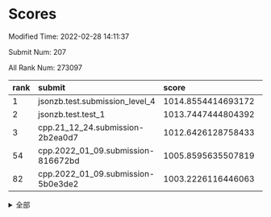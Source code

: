 # Scores

Modified Time: 2022-02-28 14:11:37

Submit Num: 207

All Rank Num: 273097

| rank |               submit               |       score        |       sigma        | pk_num |
| :--- | :--------------------------------- | :----------------- | :----------------- | :----- |
| 1    | jsonzb.test.submission_level_4     | 1014.8554414693172 | 0.8148334813672923 | 5279   |
| 2    | jsonzb.test.test_1                 | 1013.7447444804392 | 0.8131462101216612 | 5277   |
| 3    | cpp.21_12_24.submission-2b2ea0d7   | 1012.6426128758433 | 0.7973471004459739 | 5276   |
| 54   | cpp.2022_01_09.submission-816672bd | 1005.8595635507819 | 0.7310521455751599 | 5279   |
| 82   | cpp.2022_01_09.submission-5b0e3de2 | 1003.2226116446063 | 0.7137801593733182 | 5276   |


<details>
<summary>全部</summary>

| rank |                 submit                 |       score        |       sigma        | pk_num |
| :--- | :------------------------------------- | :----------------- | :----------------- | :----- |
| 1    | jsonzb.test.submission_level_4         | 1014.8554414693172 | 0.8148334813672923 | 5279   |
| 2    | jsonzb.test.test_1                     | 1013.7447444804392 | 0.8131462101216612 | 5277   |
| 3    | cpp.21_12_24.submission-2b2ea0d7       | 1012.6426128758433 | 0.7973471004459739 | 5276   |
| 4    | gobigger.level_3.submission_level_3_22 | 1011.8523882043902 | 0.7667504209616387 | 5284   |
| 5    | gobigger.level_3.submission_level_3_28 | 1011.334187424683  | 0.7452363457825124 | 5274   |
| 6    | gobigger.level_3.submission_level_3_33 | 1011.2130955101351 | 0.7795966527782152 | 5275   |
| 7    | gobigger.level_3.submission_level_3_17 | 1011.1342821270174 | 0.7816030417367371 | 5276   |
| 8    | gobigger.level_3.submission_level_3_40 | 1011.0241668706682 | 0.7602042447088985 | 5276   |
| 9    | gobigger.level_3.submission_level_3_19 | 1011.0124846835995 | 0.7695300336502976 | 5284   |
| 10   | gobigger.level_3.submission_level_3_0  | 1010.9280981994289 | 0.7614266148963543 | 5276   |
| 11   | gobigger.level_3.submission_level_3_42 | 1010.9263419501799 | 0.7519277921770645 | 5276   |
| 12   | gobigger.level_3.submission_level_3_39 | 1010.8892611914399 | 0.7465060918623494 | 5277   |
| 13   | gobigger.level_3.submission_level_3_5  | 1010.8317055644308 | 0.7717681519467261 | 5276   |
| 14   | gobigger.level_3.submission_level_3_29 | 1010.7997745354934 | 0.7411342329637338 | 5276   |
| 15   | gobigger.level_3.submission_level_3_25 | 1010.7841381596047 | 0.7727669132178768 | 5282   |
| 16   | gobigger.level_3.submission_level_3_15 | 1010.7708271366598 | 0.7683147824634562 | 5277   |
| 17   | gobigger.level_3.submission_level_3_23 | 1010.5793487090879 | 0.7764060223691119 | 5280   |
| 18   | gobigger.level_3.submission_level_3_37 | 1010.5690743907463 | 0.7634628543770996 | 5275   |
| 19   | gobigger.level_3.submission_level_3_46 | 1010.5682097826832 | 0.76970418125822   | 5277   |
| 20   | gobigger.level_3.submission_level_3_30 | 1010.5394133504216 | 0.7714076294466039 | 5273   |
| 21   | gobigger.level_3.submission_level_3_34 | 1010.4556540778958 | 0.7415687693684216 | 5279   |
| 22   | gobigger.level_3.submission_level_3_11 | 1010.4142561225074 | 0.7669470955795903 | 5276   |
| 23   | gobigger.level_3.submission_level_3_3  | 1010.3757204768875 | 0.7442242932252492 | 5276   |
| 24   | gobigger.level_3.submission_level_3_45 | 1010.314828720544  | 0.7552986403038123 | 5276   |
| 25   | gobigger.level_3.submission_level_3_31 | 1010.3008011638788 | 0.7785308815028597 | 5279   |
| 26   | gobigger.level_3.submission_level_3_36 | 1010.2970746167146 | 0.7840010223946052 | 5274   |
| 27   | gobigger.level_3.submission_level_3_8  | 1010.2688063538934 | 0.7789885010367815 | 5278   |
| 28   | gobigger.level_3.submission_level_3_24 | 1010.2312117221315 | 0.7455892629628228 | 5276   |
| 29   | gobigger.level_3.submission_level_3_4  | 1010.2152601355364 | 0.746540374343936  | 5281   |
| 30   | gobigger.level_3.submission_level_3_41 | 1009.9738816528541 | 0.7395028622800481 | 5281   |
| 31   | gobigger.level_3.submission_level_3_12 | 1009.9113241657384 | 0.7369285954655781 | 5273   |
| 32   | gobigger.level_3.submission_level_3_38 | 1009.8697091951517 | 0.7568177467944379 | 5285   |
| 33   | gobigger.level_3.submission_level_3_2  | 1009.8567186817203 | 0.762639449886839  | 5279   |
| 34   | gobigger.level_3.submission_level_3_14 | 1009.7455522739708 | 0.7529086528359201 | 5278   |
| 35   | gobigger.level_3.submission_level_3_26 | 1009.7411028572812 | 0.7449922540001634 | 5282   |
| 36   | gobigger.level_3.submission_level_3_20 | 1009.6714765469852 | 0.7610248423212069 | 5276   |
| 37   | gobigger.level_3.submission_level_3_44 | 1009.611041243048  | 0.7470030206766469 | 5273   |
| 38   | gobigger.level_3.submission_level_3_13 | 1009.583773089428  | 0.7606686605613077 | 5278   |
| 39   | gobigger.level_3.submission_level_3_16 | 1009.4803079066029 | 0.7460403852464038 | 5281   |
| 40   | gobigger.level_3.submission_level_3_1  | 1009.370461908851  | 0.7744679746939596 | 5283   |
| 41   | gobigger.level_3.submission_level_3_35 | 1009.3072534633285 | 0.7508000022010525 | 5279   |
| 42   | gobigger.level_3.submission_level_3_49 | 1009.2381922526811 | 0.7623878765586891 | 5281   |
| 43   | gobigger.level_3.submission_level_3_10 | 1009.194325686347  | 0.7267126295929515 | 5275   |
| 44   | gobigger.level_3.submission_level_3_48 | 1009.1560785465938 | 0.7525439070524527 | 5273   |
| 45   | gobigger.level_3.submission_level_3_18 | 1009.1171401607022 | 0.7738177268297208 | 5274   |
| 46   | gobigger.level_3.submission_level_3_43 | 1009.0475423932119 | 0.7543480810079815 | 5278   |
| 47   | gobigger.level_3.submission_level_3_9  | 1008.911199659541  | 0.7372383857572108 | 5278   |
| 48   | gobigger.level_3.submission_level_3_21 | 1008.8733598177115 | 0.749321546592365  | 5275   |
| 49   | gobigger.level_3.submission_level_3_47 | 1008.8516689713451 | 0.7717733144624525 | 5274   |
| 50   | gobigger.level_3.submission_level_3_6  | 1008.7582038554143 | 0.7404318643749612 | 5277   |
| 51   | gobigger.level_3.submission_level_3_32 | 1008.721492030172  | 0.7603857422507296 | 5274   |
| 52   | gobigger.level_3.submission_level_3_27 | 1008.5358902553238 | 0.7465727583002425 | 5277   |
| 53   | gobigger.level_3.submission_level_3_7  | 1008.1818745528184 | 0.7423463909529874 | 5275   |
| 54   | cpp.2022_01_09.submission-816672bd     | 1005.8595635507819 | 0.7310521455751599 | 5279   |
| 55   | gobigger.level_1.submission_level_1_47 | 1004.5307828532823 | 0.7181635704579604 | 5278   |
| 56   | gobigger.level_1.submission_level_1_35 | 1004.3662649373649 | 0.7233026974544436 | 5276   |
| 57   | gobigger.level_1.submission_level_1_43 | 1004.3587550902436 | 0.7236053429237773 | 5274   |
| 58   | gobigger.level_1.submission_level_1_33 | 1004.3475835266933 | 0.714173434448993  | 5276   |
| 59   | gobigger.level_1.submission_level_1_32 | 1004.3098197496183 | 0.7219092111971298 | 5277   |
| 60   | gobigger.level_1.submission_level_1_19 | 1004.2689099946799 | 0.7197720051281263 | 5280   |
| 61   | gobigger.level_1.submission_level_1_39 | 1004.2629958849302 | 0.7049875736971142 | 5279   |
| 62   | gobigger.level_1.submission_level_1_14 | 1004.2587299534474 | 0.7311679690472717 | 5284   |
| 63   | gobigger.level_1.submission_level_1_45 | 1004.2370415597726 | 0.7232227721565849 | 5276   |
| 64   | gobigger.level_1.submission_level_1_29 | 1004.1946497734696 | 0.7234178269726362 | 5281   |
| 65   | gobigger.level_1.submission_level_1_7  | 1004.1807927134857 | 0.7176027220919529 | 5273   |
| 66   | gobigger.level_1.submission_level_1_8  | 1004.1648929475595 | 0.7099537335721968 | 5276   |
| 67   | gobigger.level_1.submission_level_1_23 | 1004.1386081902401 | 0.721321368810494  | 5276   |
| 68   | gobigger.level_1.submission_level_1_17 | 1003.9036512727625 | 0.7248343676055868 | 5277   |
| 69   | gobigger.level_1.submission_level_1_49 | 1003.880378024805  | 0.7173778093579917 | 5274   |
| 70   | gobigger.level_1.submission_level_1_40 | 1003.8284814689271 | 0.7185175599236785 | 5276   |
| 71   | gobigger.level_1.submission_level_1_36 | 1003.8282609497343 | 0.7267482017167668 | 5279   |
| 72   | gobigger.level_1.submission_level_1_46 | 1003.766601467125  | 0.7228690712591296 | 5283   |
| 73   | gobigger.level_1.submission_level_1_10 | 1003.7065612546688 | 0.7200537290799904 | 5280   |
| 74   | gobigger.level_1.submission_level_1_31 | 1003.5734566132772 | 0.7196479561594539 | 5279   |
| 75   | gobigger.level_1.submission_level_1_37 | 1003.4550504913024 | 0.7285700506412663 | 5280   |
| 76   | gobigger.level_1.submission_level_1_38 | 1003.4340467851422 | 0.7101532014908998 | 5281   |
| 77   | gobigger.level_1.submission_level_1_25 | 1003.4225328265035 | 0.712911859546002  | 5278   |
| 78   | gobigger.level_1.submission_level_1_27 | 1003.3446547456263 | 0.7111992643987969 | 5274   |
| 79   | gobigger.level_1.submission_level_1_11 | 1003.3421457768186 | 0.7187935316399258 | 5275   |
| 80   | gobigger.level_1.submission_level_1_44 | 1003.3302250331866 | 0.7198190529936754 | 5278   |
| 81   | gobigger.level_1.submission_level_1_48 | 1003.2844658591487 | 0.7224466404026262 | 5278   |
| 82   | cpp.2022_01_09.submission-5b0e3de2     | 1003.2226116446063 | 0.7137801593733182 | 5276   |
| 83   | gobigger.level_1.submission_level_1_12 | 1003.2149796860142 | 0.7098967129546719 | 5274   |
| 84   | gobigger.level_1.submission_level_1_3  | 1003.1627462567526 | 0.7232348327573922 | 5278   |
| 85   | gobigger.level_1.submission_level_1_2  | 1003.1091765383103 | 0.712416377382939  | 5274   |
| 86   | gobigger.level_1.submission_level_1_6  | 1003.068685034342  | 0.7212626358935432 | 5275   |
| 87   | gobigger.level_1.submission_level_1_26 | 1002.9936785323367 | 0.714680541683725  | 5279   |
| 88   | gobigger.level_1.submission_level_1_24 | 1002.9384284865689 | 0.7104954203328601 | 5278   |
| 89   | gobigger.level_1.submission_level_1_0  | 1002.918644875606  | 0.7145226638262123 | 5273   |
| 90   | gobigger.level_1.submission_level_1_13 | 1002.9002286788568 | 0.7113551071138151 | 5281   |
| 91   | gobigger.level_1.submission_level_1_9  | 1002.8617743826595 | 0.7198643835602373 | 5274   |
| 92   | gobigger.level_1.submission_level_1_4  | 1002.7818159432195 | 0.7222014648099414 | 5281   |
| 93   | gobigger.level_1.submission_level_1_34 | 1002.7592385163358 | 0.707726338330804  | 5276   |
| 94   | gobigger.level_1.submission_level_1_42 | 1002.7196693090433 | 0.7241493461527857 | 5280   |
| 95   | gobigger.level_1.submission_level_1_41 | 1002.6673401521144 | 0.7153536308091561 | 5276   |
| 96   | gobigger.level_1.submission_level_1_18 | 1002.6623004968204 | 0.7179802379183419 | 5279   |
| 97   | gobigger.level_1.submission_level_1_20 | 1002.6021004449079 | 0.7289359296130935 | 5276   |
| 98   | gobigger.level_1.submission_level_1_5  | 1002.5898483245409 | 0.7168630541231892 | 5278   |
| 99   | gobigger.level_1.submission_level_1_22 | 1002.5663601476799 | 0.7246190993966551 | 5277   |
| 100  | gobigger.level_1.submission_level_1_15 | 1002.5594894679884 | 0.7231740628642055 | 5280   |
| 101  | gobigger.level_1.submission_level_1_1  | 1002.5354348570766 | 0.7187537521717685 | 5275   |
| 102  | gobigger.level_1.submission_level_1_30 | 1002.520261796469  | 0.708612970832933  | 5279   |
| 103  | gobigger.level_1.submission_level_1_21 | 1002.3686661994413 | 0.7346614025543653 | 5279   |
| 104  | gobigger.level_1.submission_level_1_28 | 1001.9282363551889 | 0.7141064577172794 | 5275   |
| 105  | gobigger.level_1.submission_level_1_16 | 1001.511701810759  | 0.7078299787351171 | 5278   |
| 106  | gobigger.random.submission_random_40   | 997.509427959954   | 0.712972844846943  | 5280   |
| 107  | gobigger.random.submission_random_5    | 997.1468446648801  | 0.7081253184058428 | 5279   |
| 108  | gobigger.random.submission_random_45   | 997.1265203518291  | 0.7139517669045283 | 5277   |
| 109  | gobigger.random.submission_random_15   | 997.0064101258142  | 0.7166975430541827 | 5278   |
| 110  | gobigger.random.submission_random_20   | 996.8583477669758  | 0.713747848957909  | 5277   |
| 111  | gobigger.random.submission_random_24   | 996.8485780740497  | 0.7059656378722224 | 5280   |
| 112  | gobigger.random.submission_random_22   | 996.7645917881187  | 0.7080922359350378 | 5273   |
| 113  | gobigger.random.submission_random_27   | 996.7046315792721  | 0.7046892314323991 | 5275   |
| 114  | gobigger.random.submission_random_2    | 996.6059768356097  | 0.7119733672146125 | 5271   |
| 115  | gobigger.random.submission_random_36   | 996.5666944073188  | 0.728139992360952  | 5278   |
| 116  | gobigger.random.submission_random_32   | 996.4459604761086  | 0.7179893154695934 | 5277   |
| 117  | gobigger.random.submission_random_16   | 996.4442450582636  | 0.7160916147618556 | 5277   |
| 118  | gobigger.random.submission_random_25   | 996.4380342571515  | 0.7106501794400613 | 5281   |
| 119  | gobigger.random.submission_random_49   | 996.4207418761879  | 0.7008309311957497 | 5280   |
| 120  | gobigger.random.submission_random_21   | 996.3993033999141  | 0.7017139466049425 | 5282   |
| 121  | gobigger.random.submission_random_42   | 996.3372436565968  | 0.7006602682034344 | 5274   |
| 122  | gobigger.random.submission_random_18   | 996.305189010873   | 0.7058730963051496 | 5277   |
| 123  | gobigger.random.submission_random_10   | 996.2638176578722  | 0.704628287924226  | 5282   |
| 124  | gobigger.random.submission_random_8    | 996.240632015642   | 0.7238060208590417 | 5268   |
| 125  | gobigger.random.submission_random_1    | 996.2331056348052  | 0.7073057500164593 | 5276   |
| 126  | gobigger.random.submission_random_26   | 996.2139890327378  | 0.7105183563653746 | 5278   |
| 127  | gobigger.random.submission_random_41   | 996.1954638000735  | 0.7134603539991611 | 5280   |
| 128  | gobigger.random.submission_random_12   | 996.1214586143955  | 0.7254406584959652 | 5278   |
| 129  | gobigger.random.submission_random_35   | 996.1129823594949  | 0.7021950252193777 | 5273   |
| 130  | gobigger.random.submission_random_23   | 995.9718557222118  | 0.7036273183697652 | 5278   |
| 131  | gobigger.random.submission_random_9    | 995.9538207103881  | 0.6924495273317645 | 5278   |
| 132  | gobigger.random.submission_random_28   | 995.9089623460578  | 0.7216893631797052 | 5274   |
| 133  | gobigger.random.submission_random_37   | 995.9026446944537  | 0.7040006317437212 | 5282   |
| 134  | gobigger.random.submission_random_17   | 995.8893743314138  | 0.7295024096181882 | 5277   |
| 135  | gobigger.random.submission_random_38   | 995.7626758802697  | 0.7090123233270019 | 5283   |
| 136  | gobigger.random.submission_random_31   | 995.7618114509785  | 0.7264072765639431 | 5278   |
| 137  | gobigger.random.submission_random_43   | 995.7309889479728  | 0.7085416411123135 | 5273   |
| 138  | gobigger.random.submission_random_29   | 995.6661633915847  | 0.7316474923809405 | 5282   |
| 139  | gobigger.random.submission_random_46   | 995.6414272703502  | 0.6995010838900776 | 5277   |
| 140  | gobigger.random.submission_random_48   | 995.6365813739575  | 0.7049509437702985 | 5274   |
| 141  | gobigger.random.submission_random_0    | 995.6340887380265  | 0.7108261144166259 | 5274   |
| 142  | gobigger.random.submission_random_44   | 995.5491443237579  | 0.7129001367539464 | 5274   |
| 143  | gobigger.random.submission_random_19   | 995.5083109677837  | 0.7323712888394098 | 5277   |
| 144  | gobigger.random.submission_random_11   | 995.4546840474213  | 0.713494163325343  | 5276   |
| 145  | gobigger.random.submission_random_7    | 995.4022055989878  | 0.7039029621650862 | 5281   |
| 146  | gobigger.random.submission_random_39   | 995.379196973836   | 0.7157689542494997 | 5278   |
| 147  | gobigger.random.submission_random_47   | 995.373947342029   | 0.6996813687850951 | 5274   |
| 148  | gobigger.random.submission_random_33   | 995.3411301942384  | 0.7027260464015287 | 5276   |
| 149  | gobigger.random.submission_random_3    | 995.1843786433446  | 0.7177869620316711 | 5276   |
| 150  | gobigger.random.submission_random_34   | 995.1713734408684  | 0.7118033525347933 | 5281   |
| 151  | gobigger.random.submission_random_13   | 995.1572503040423  | 0.7168364202960823 | 5272   |
| 152  | gobigger.random.submission_random_6    | 995.1512047533628  | 0.7059955651991774 | 5274   |
| 153  | gobigger.random.submission_random_4    | 994.7583573129784  | 0.7216165315702043 | 5275   |
| 154  | gobigger.random.submission_random_30   | 994.6884188269869  | 0.7127909889864029 | 5276   |
| 155  | gobigger.random.submission_random_14   | 994.4244261633646  | 0.7087017781259349 | 5278   |
| 156  | gobigger.level_2.submission_level_2_34 | 993.650237494666   | 0.7458490311438071 | 5280   |
| 157  | gobigger.level_2.submission_level_2_37 | 993.644228050136   | 0.7251282622190803 | 5279   |
| 158  | gobigger.level_2.submission_level_2_27 | 993.3296339997482  | 0.755405280196138  | 5282   |
| 159  | gobigger.level_2.submission_level_2_24 | 993.2684463263346  | 0.7494396956644457 | 5279   |
| 160  | gobigger.level_2.submission_level_2_33 | 993.1007007674136  | 0.7339761257719747 | 5278   |
| 161  | gobigger.level_2.submission_level_2_11 | 992.9972918080572  | 0.737842574815784  | 5278   |
| 162  | gobigger.level_2.submission_level_2_46 | 992.9937329331592  | 0.735678209027829  | 5278   |
| 163  | gobigger.level_2.submission_level_2_18 | 992.9211452364564  | 0.7448617103936986 | 5278   |
| 164  | gobigger.level_2.submission_level_2_22 | 992.9105421907141  | 0.7375448545551176 | 5280   |
| 165  | gobigger.level_2.submission_level_2_20 | 992.7883015098936  | 0.7361043037983668 | 5278   |
| 166  | gobigger.level_2.submission_level_2_44 | 992.7019524397264  | 0.744199697822434  | 5277   |
| 167  | gobigger.level_2.submission_level_2_1  | 992.5906982723079  | 0.7565260420009952 | 5274   |
| 168  | gobigger.level_2.submission_level_2_48 | 992.5525367334407  | 0.7725441574189399 | 5274   |
| 169  | gobigger.level_2.submission_level_2_38 | 992.5067748199361  | 0.7499857211293298 | 5283   |
| 170  | gobigger.level_2.submission_level_2_21 | 992.3182092822293  | 0.7209719095217061 | 5280   |
| 171  | gobigger.level_2.submission_level_2_43 | 992.3055089743947  | 0.7344486047945945 | 5277   |
| 172  | gobigger.level_2.submission_level_2_6  | 992.2983827338062  | 0.7410089934480365 | 5279   |
| 173  | gobigger.level_2.submission_level_2_28 | 992.267696440694   | 0.7346135952456732 | 5279   |
| 174  | gobigger.level_2.submission_level_2_12 | 992.2303244575583  | 0.7414145660420846 | 5280   |
| 175  | gobigger.level_2.submission_level_2_29 | 992.1660593054905  | 0.744658705740992  | 5271   |
| 176  | gobigger.level_2.submission_level_2_40 | 992.1356554049253  | 0.7302607646086071 | 5280   |
| 177  | gobigger.level_2.submission_level_2_25 | 992.0404347510008  | 0.7369254396921696 | 5275   |
| 178  | gobigger.level_2.submission_level_2_31 | 991.8867508102728  | 0.76854633543023   | 5279   |
| 179  | gobigger.level_2.submission_level_2_14 | 991.8808250830463  | 0.7330023332641922 | 5276   |
| 180  | gobigger.level_2.submission_level_2_23 | 991.7564793882352  | 0.7664285990736841 | 5279   |
| 181  | gobigger.level_2.submission_level_2_15 | 991.7221931289067  | 0.745240357283498  | 5276   |
| 182  | gobigger.level_2.submission_level_2_19 | 991.6268864554755  | 0.7323172934745462 | 5274   |
| 183  | gobigger.level_2.submission_level_2_26 | 991.6148355710832  | 0.7557977147371613 | 5281   |
| 184  | gobigger.level_2.submission_level_2_13 | 991.5977423648113  | 0.7475099372698045 | 5277   |
| 185  | gobigger.level_2.submission_level_2_7  | 991.5660154288497  | 0.7346677091209999 | 5277   |
| 186  | gobigger.level_2.submission_level_2_4  | 991.523213499375   | 0.7457603091796999 | 5277   |
| 187  | gobigger.level_2.submission_level_2_47 | 991.4777982526551  | 0.746724073893026  | 5278   |
| 188  | gobigger.level_2.submission_level_2_32 | 991.4510792270854  | 0.7700115721386038 | 5274   |
| 189  | gobigger.level_2.submission_level_2_5  | 991.4043318772598  | 0.7298647904513768 | 5278   |
| 190  | gobigger.level_2.submission_level_2_39 | 991.3247491389759  | 0.7642765692700101 | 5275   |
| 191  | gobigger.level_2.submission_level_2_10 | 991.3077634542719  | 0.7464621527735485 | 5278   |
| 192  | gobigger.level_2.submission_level_2_16 | 991.2969399002925  | 0.7561072762483947 | 5276   |
| 193  | gobigger.level_2.submission_level_2_30 | 991.2811543606817  | 0.756118295737252  | 5274   |
| 194  | gobigger.level_2.submission_level_2_36 | 991.2668656207469  | 0.7667065404094395 | 5273   |
| 195  | gobigger.level_2.submission_level_2_3  | 991.2649351134145  | 0.758940983301932  | 5277   |
| 196  | gobigger.level_2.submission_level_2_8  | 991.2522682942173  | 0.7638761926356761 | 5278   |
| 197  | gobigger.level_2.submission_level_2_49 | 991.1576279044466  | 0.7368047142172715 | 5273   |
| 198  | gobigger.level_2.submission_level_2_45 | 991.0588625923109  | 0.7512464136717071 | 5278   |
| 199  | gobigger.level_2.submission_level_2_41 | 991.0520672862045  | 0.7585254514555354 | 5278   |
| 200  | gobigger.level_2.submission_level_2_2  | 991.011931387014   | 0.777500958526346  | 5273   |
| 201  | gobigger.level_2.submission_level_2_17 | 990.9982915068798  | 0.7572260690178172 | 5275   |
| 202  | gobigger.level_2.submission_level_2_42 | 990.9632181420111  | 0.7609276191113269 | 5277   |
| 203  | gobigger.level_2.submission_level_2_0  | 990.9040833452764  | 0.747685940513747  | 5281   |
| 204  | gobigger.level_2.submission_level_2_35 | 990.5321497305821  | 0.7714279415861865 | 5274   |
| 205  | gobigger.level_2.submission_level_2_9  | 990.1291288028109  | 0.7613980242596531 | 5276   |
| 206  | gobigger.none.submission_none_0        | 976.7910659186493  | 1.3539510760169178 | 5274   |
| 207  | gobigger.none.submission_none_1        | 973.9941993062375  | 1.5721436687423969 | 5279   |

</details>